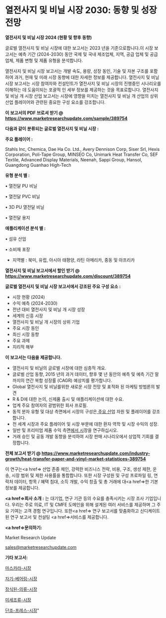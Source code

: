 # 열전사지 및 비닐 시장 2030: 동향 및 성장 전망

<strong>열전사지 및 비닐 시장 2024 (현황 및 향후 동향)</strong>

글로벌 열전사지 및 비닐 시장에 대한 보고서는 2023 년을 기준으로합니다.이 시장 보고서는 예측 기간 (2024-2030) 동안 국제 및 국내 제조업체, 지역, 공급 업체 및 공급 업체, 제품 변형 및 제품 유형을 분석합니다.

열전사지 및 비닐 시장 보고서는 개발 속도, 용량, 성장 동인, 기술 및 자본 구조를 포함하여 과거, 현재 및 미래 시장 동향에 대한 자세한 정보를 제공합니다. 열전사지 및 비닐 시장 보고서는 시장 참여자와 컨설턴트가 열전사지 및 비닐 시장의 진행중인 시나리오를 이해하는 데 도움이되는 포괄적 인 세부 정보를 제공하는 것을 목표로합니다. 열전사지 및 비닐 개 시장 산업 보고서는 시장에 영향을 미치는 열전사지 및 비닐 개 산업의 상위 산업 플레이어와 관련된 중요한 구성 요소를 강조합니다.



<strong>이 보고서의 PDF 브로셔 받기 @ <a href=https://www.marketresearchupdate.com/sample/389754>https://www.marketresearchupdate.com/sample/389754</a></strong>



<strong>다음과 같이 분류되는 글로벌 열전사지 및 비닐 시장 :</strong>



<strong>주요 플레이어 :</strong>

Stahls Inc, Chemica, Dae Ha Co. Ltd., Avery Dennison Corp, Siser Srl, Hexis Corporation, Poli-Tape Group, MINSEO Co, Unimark Heat Transfer Co, SEF Textile, Advanced Display Materials, Neenah, Sappi Group, Hansol, Guangdong Guanhao High-Tech



<strong>유형 분석 별 :</strong>

• 열전달 PU 비닐

• 열전달 PVC 비닐

• 3D PU 열전달 비닐

• 열전달 용지



<strong>애플리케이션 분석 별 :</strong>

• 섬유 산업

• 소비재 포장

<ul>
  <li>지역별 : 북미, 유럽, 아시아 태평양, 라틴 아메리카, 중동 및 아프리카</li>
</ul>


<strong>열전사지 및 비닐 보고서에서 할인 받기 @ <a href=https://www.marketresearchupdate.com/discount/389754>https://www.marketresearchupdate.com/discount/389754</a></strong>



<strong>글로벌 열전사지 및 비닐 시장 보고서에서 강조된 주요 구성 요소 :</strong>
<ul>
  <li>시장 현황 (2024)</li>
  <li>수익 예측 (2024-2030)</li>
  <li>전년 대비 열전사지 및 비닐 개 시장 성장</li>
  <li>세계의 신흥 시장</li>
  <li>열전사지 및 비닐 개 시장의 상위 기업</li>
  <li>주요 시장 동인</li>
  <li>최신 시장 동향</li>
  <li>주요 과제</li>
  <li>지리적 해부</li>
</ul>


<strong>이 보고서는 다음을 제공합니다.</strong>
<ul>
  <li>열전사지 및 비닐의 글로벌 시장에 대한 심층적 개요.</li>
  <li>글로벌 산업 동향, 2015 년의 과거 데이터, 향후 몇 년 동안의 예측 및 예측 기간 말까지의 연간 복합 성장률 (CAGR) 예상치를 평가합니다.</li>
  <li>Global 열전사지 및 비닐를위한 새로운 시장 전망 및 표적화 된 마케팅 방법론의 발견</li>
  <li>R &amp; D에 대한 논의, 신제품 출시 및 애플리케이션에 대한 수요.</li>
  <li>업계 주요 참여자의 광범위한 회사 프로필.</li>
  <li>동적 분자 유형 및 대상 측면에서 시장의 구성은<a href=> 주요 산</a>업 자원 및 플레이어를 강조합니다.</li>
  <li>전 세계 시장과 주요 플레이어 및 시장 부문에 대한 환자 역학 및 시장 수익의 성장.</li>
  <li>일반 및 프리미엄 제품 수익 측면<a href=>에서 시</a>장을 연구하십시오.</li>
  <li>거래 승인 및 공동 개발 동향을 분석하여 시장 판매 시나리오에서 상업적 기회를 결정합니다.</li>
</ul>



<strong>전체 보고서 받기 @ <a href=https://www.marketresearchupdate.com/industry-growth/heat-transfer-paper-and-vinyl-market-statistices-389754>https://www.marketresearchupdate.com/industry-growth/heat-transfer-paper-and-vinyl-market-statistices-389754</a></strong>

이 연구는<a href=> 산업 존중</a> 체인, 강력한 비즈니스 전략, 비용, 구조, 생성 제한, 운송, 시장 범위 및 제한 사용률을 통합합니다. 또한 시장 구성원 및 구성 프로파일 링, 연락처 데이터, 항목 / 혜택 침대, 소득 개발, 수익 창출 및 총 거래에 대<a href=>한 기본 </a>정보를 제공합니다.



<strong><a href=>회사 소</a>개 :</strong>
는 대기업, 연구 기관 등의 수요를 충족시키는 시장 조사 기업입니다. 우리는 주로 의료, IT 및 CMFE 도메인을 위해 설계된 여러 서비스를 제공하며 그 주요 기여는 고객 경험 연구입니다. 또한<a href=> 연구 보</a>고서를 맞춤화하고 신디케이트 된 연구 보고서 및 컨설팅 <a href=>서비스</a>를 제공합니다.



<strong><a href=>문의하기:</a></strong>

Market Research Update

sales@marketresearchupdate.com



<strong>기타 보고서:</strong>

<a href=https://www.linkedin.com/pulse/마스카라-시장-규모-및-성장-2023-consumer-connection-chronicles-24-/>마스카라-시장</a>

<a href=https://www.linkedin.com/pulse/자기-베어링-시장-경쟁-분석-및-성장-잠재력-2029-consumer-connection-chronicles-24--q54if/>자기-베어링-시장</a>

<a href=https://www.linkedin.com/pulse/장식된-의류-시장-동향-및-성장-전망-survey-savvy-insights-360-analysis-1brof/>장식된-의류-시장</a>

<a href=https://www.linkedin.com/pulse/미세조류-시장-동향-및-성장-전망-market-matrix-musings-analysis-brn3f/>미세조류-시장</a>

<a href=https://www.linkedin.com/pulse/단조-프레스-시장-현재-및-미래-성장-2030-survey-spotlight-pro-24-analysis-5xhvf/>단조-프레스-시장</a>"

